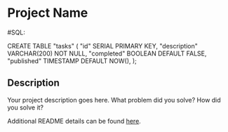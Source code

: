 # Project Name

#SQL:

CREATE TABLE "tasks" (
	"id" SERIAL PRIMARY KEY,
	"description" VARCHAR(200) NOT NULL, 
	"completed" BOOLEAN DEFAULT FALSE,
	"published" TIMESTAMP DEFAULT NOW(),
);



## Description

Your project description goes here. What problem did you solve? How did you solve it?

Additional README details can be found [here](https://github.com/PrimeAcademy/readme-template/blob/master/README.md).
